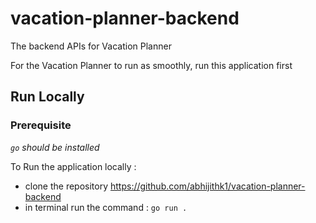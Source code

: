 # vacation-planner-backend
The backend APIs for Vacation Planner

For the Vacation Planner to run as smoothly, run this application first

## Run Locally

### Prerequisite
_`go` should be installed_

To Run the application locally : 
- clone the repository https://github.com/abhijithk1/vacation-planner-backend
- in terminal run the command : `go run .`
